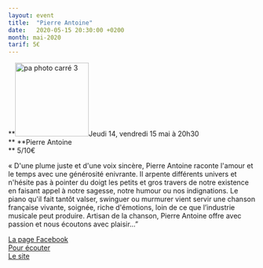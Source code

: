 ```yaml
---
layout: event
title:  "Pierre Antoine"
date:   2020-05-15 20:30:00 +0200
month: mai-2020
tarif: 5€
---
```

**<img class=" size-thumbnail wp-image-7811 alignleft" src="http://localhost/wpagendarts/wp-content/uploads/2020/01/pa-photo-carrc3a9-3.jpg?w=150" alt="pa photo carré 3" width="150" height="150" srcset="http://localhost/wpagendarts/wp-content/uploads/2020/01/pa-photo-carrc3a9-3.jpg 2429w, http://localhost/wpagendarts/wp-content/uploads/2020/01/pa-photo-carrc3a9-3-300x300.jpg 300w, http://localhost/wpagendarts/wp-content/uploads/2020/01/pa-photo-carrc3a9-3-1024x1024.jpg 1024w, http://localhost/wpagendarts/wp-content/uploads/2020/01/pa-photo-carrc3a9-3-150x150.jpg 150w, http://localhost/wpagendarts/wp-content/uploads/2020/01/pa-photo-carrc3a9-3-768x768.jpg 768w, http://localhost/wpagendarts/wp-content/uploads/2020/01/pa-photo-carrc3a9-3-1536x1536.jpg 1536w, http://localhost/wpagendarts/wp-content/uploads/2020/01/pa-photo-carrc3a9-3-2048x2048.jpg 2048w, http://localhost/wpagendarts/wp-content/uploads/2020/01/pa-photo-carrc3a9-3-1200x1200.jpg 1200w, http://localhost/wpagendarts/wp-content/uploads/2020/01/pa-photo-carrc3a9-3-1980x1981.jpg 1980w" sizes="(max-width: 150px) 100vw, 150px" />Jeudi 14, vendredi 15 mai à 20h30  
** **Pierre Antoine  
** <span style="font-weight:400;">5/10€</span>

<span style="font-weight:400;">« D'une plume juste et d'une voix sincère, Pierre Antoine raconte l'amour et le temps avec une générosité enivrante. Il arpente différents univers et n'hésite pas à pointer du doigt les petits et gros travers de notre existence en faisant appel à notre sagesse, notre humour ou nos indignations. Le piano qu'il fait tantôt valser, swinguer ou murmurer vient servir une chanson française vivante, soignée, riche d'émotions, loin de ce que l’industrie musicale peut produire. Artisan de la chanson, Pierre Antoine offre avec passion et nous écoutons avec plaisir…”</span>



[La page Facebook](https://www.facebook.com/PAChanson/)  
[Pour écouter](http://soundcloud.com/pierre-antoine-officiel)  
[Le site](https://pierreantoinechanson.wixsite.com/)